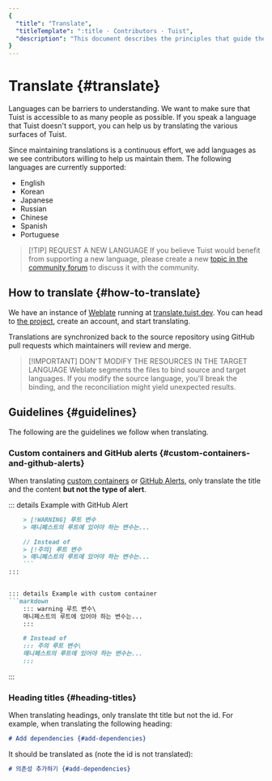 ```yaml
---
{
  "title": "Translate",
  "titleTemplate": ":title · Contributors · Tuist",
  "description": "This document describes the principles that guide the development of Tuist."
}
---
```

# Translate {#translate}

Languages can be barriers to understanding. We want to make sure that Tuist is accessible to as many people as possible. If you speak a language that Tuist doesn't support, you can help us by translating the various surfaces of Tuist.

Since maintaining translations is a continuous effort, we add languages as we see contributors willing to help us maintain them. The following languages are currently supported:

- English
- Korean
- Japanese
- Russian
- Chinese
- Spanish
- Portuguese

> [!TIP] REQUEST A NEW LANGUAGE
> If you believe Tuist would benefit from supporting a new language, please create a new [topic in the community forum](https://community.tuist.io/c/general/4) to discuss it with the community.

## How to translate {#how-to-translate}

We have an instance of [Weblate](https://weblate.org/en-gb/) running at [translate.tuist.dev](https://translate.tuist.dev).
You can head to [the project](https://translate.tuist.dev/engage/tuist/), create an account, and start translating.

Translations are synchronized back to the source repository using GitHub pull requests which maintainers will review and merge.

> [!IMPORTANT] DON'T MODIFY THE RESOURCES IN THE TARGET LANGUAGE
> Weblate segments the files to bind source and target languages. If you modify the source language, you'll break the binding, and the reconciliation might yield unexpected results.

## Guidelines {#guidelines}

The following are the guidelines we follow when translating.

### Custom containers and GitHub alerts {#custom-containers-and-github-alerts}

When translating [custom containers](https://vitepress.dev/guide/markdown#custom-containers) or [GitHub Alerts](https://docs.github.com/en/get-started/writing-on-github/getting-started-with-writing-and-formatting-on-github/basic-writing-and-formatting-syntax#alerts), only translate the title and the content **but not the type of alert**.

::: details Example with GitHub Alert
```markdown
    > [!WARNING] 루트 변수
    > 매니페스트의 루트에 있어야 하는 변수는...

    // Instead of
    > [!주의] 루트 변수
    > 매니페스트의 루트에 있어야 하는 변수는...
    ```
:::


::: details Example with custom container
```markdown
    ::: warning 루트 변수\
    매니페스트의 루트에 있어야 하는 변수는...
    :::

    # Instead of
    ::: 주의 루트 변수\
    매니페스트의 루트에 있어야 하는 변수는...
    :::
```
:::

### Heading titles {#heading-titles}

When translating headings, only translate tht title but not the id. For example, when translating the following heading:

```markdown
# Add dependencies {#add-dependencies}
```

It should be translated as (note the id is not translated):

```markdown
# 의존성 추가하기 {#add-dependencies}
```
